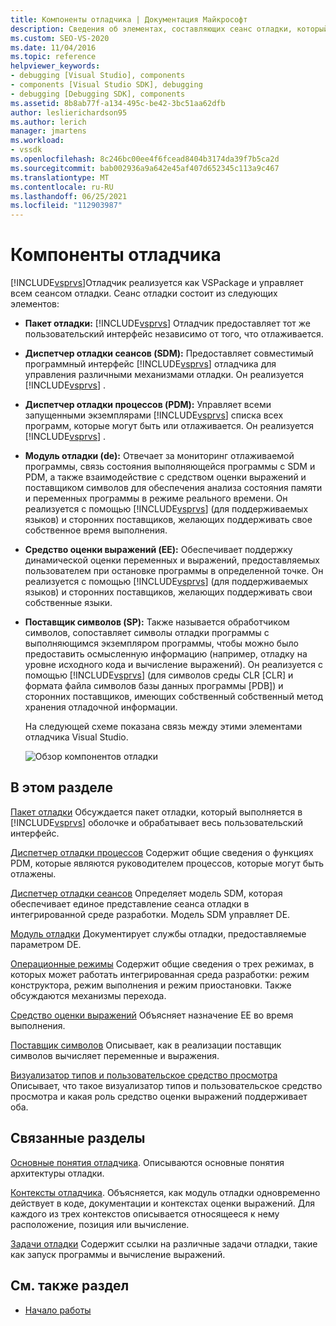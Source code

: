 ```yaml
---
title: Компоненты отладчика | Документация Майкрософт
description: Сведения об элементах, составляющих сеанс отладки, который управляется отладчиком Visual Studio и реализуется в виде VSPackage.
ms.custom: SEO-VS-2020
ms.date: 11/04/2016
ms.topic: reference
helpviewer_keywords:
- debugging [Visual Studio], components
- components [Visual Studio SDK], debugging
- debugging [Debugging SDK], components
ms.assetid: 8b8ab77f-a134-495c-be42-3bc51aa62dfb
author: leslierichardson95
ms.author: lerich
manager: jmartens
ms.workload:
- vssdk
ms.openlocfilehash: 8c246bc00ee4f6fcead8404b3174da39f7b5ca2d
ms.sourcegitcommit: bab002936a9a642e45af407d652345c113a9c467
ms.translationtype: MT
ms.contentlocale: ru-RU
ms.lasthandoff: 06/25/2021
ms.locfileid: "112903987"
---
```

# <a name="debugger-components"></a>Компоненты отладчика
[!INCLUDE[vsprvs](../../code-quality/includes/vsprvs_md.md)]Отладчик реализуется как VSPackage и управляет всем сеансом отладки. Сеанс отладки состоит из следующих элементов:

- **Пакет отладки:** [!INCLUDE[vsprvs](../../code-quality/includes/vsprvs_md.md)] Отладчик предоставляет тот же пользовательский интерфейс независимо от того, что отлаживается.

- **Диспетчер отладки сеансов (SDM):** Предоставляет совместимый программный интерфейс [!INCLUDE[vsprvs](../../code-quality/includes/vsprvs_md.md)] отладчика для управления различными механизмами отладки. Он реализуется [!INCLUDE[vsprvs](../../code-quality/includes/vsprvs_md.md)] .

- **Диспетчер отладки процессов (PDM):** Управляет всеми запущенными экземплярами [!INCLUDE[vsprvs](../../code-quality/includes/vsprvs_md.md)] списка всех программ, которые могут быть или отлаживается. Он реализуется [!INCLUDE[vsprvs](../../code-quality/includes/vsprvs_md.md)] .

- **Модуль отладки (de):** Отвечает за мониторинг отлаживаемой программы, связь состояния выполняющейся программы с SDM и PDM, а также взаимодействие с средством оценки выражений и поставщиком символов для обеспечения анализа состояния памяти и переменных программы в режиме реального времени. Он реализуется с помощью [!INCLUDE[vsprvs](../../code-quality/includes/vsprvs_md.md)] (для поддерживаемых языков) и сторонних поставщиков, желающих поддерживать свое собственное время выполнения.

- **Средство оценки выражений (EE):** Обеспечивает поддержку динамической оценки переменных и выражений, предоставляемых пользователем при остановке программы в определенной точке. Он реализуется с помощью [!INCLUDE[vsprvs](../../code-quality/includes/vsprvs_md.md)] (для поддерживаемых языков) и сторонних поставщиков, желающих поддерживать свои собственные языки.

- **Поставщик символов (SP):** Также называется обработчиком символов, сопоставляет символы отладки программы с выполняющимся экземпляром программы, чтобы можно было предоставить осмысленную информацию (например, отладку на уровне исходного кода и вычисление выражений). Он реализуется с помощью [!INCLUDE[vsprvs](../../code-quality/includes/vsprvs_md.md)] (для символов среды CLR [CLR] и формата файла символов базы данных программы [PDB]) и сторонних поставщиков, имеющих собственный собственный метод хранения отладочной информации.

  На следующей схеме показана связь между этими элементами отладчика Visual Studio.

  ![Обзор компонентов отладки](../../extensibility/debugger/media/dbugcompovrview.gif "дбугкомповрвиев")

## <a name="in-this-section"></a>В этом разделе
 [Пакет отладки](../../extensibility/debugger/debug-package.md) Обсуждается пакет отладки, который выполняется в [!INCLUDE[vsprvs](../../code-quality/includes/vsprvs_md.md)] оболочке и обрабатывает весь пользовательский интерфейс.

 [Диспетчер отладки процессов](../../extensibility/debugger/process-debug-manager.md) Содержит общие сведения о функциях PDM, которые являются руководителем процессов, которые могут быть отлажены.

 [Диспетчер отладки сеансов](../../extensibility/debugger/session-debug-manager.md) Определяет модель SDM, которая обеспечивает единое представление сеанса отладки в интегрированной среде разработки. Модель SDM управляет DE.

 [Модуль отладки](../../extensibility/debugger/debug-engine.md) Документирует службы отладки, предоставляемые параметром DE.

 [Операционные режимы](../../extensibility/debugger/operational-modes.md) Содержит общие сведения о трех режимах, в которых может работать интегрированная среда разработки: режим конструктора, режим выполнения и режим приостановки. Также обсуждаются механизмы перехода.

 [Средство оценки выражений](../../extensibility/debugger/expression-evaluator.md) Объясняет назначение EE во время выполнения.

 [Поставщик символов](../../extensibility/debugger/symbol-provider.md) Описывает, как в реализации поставщик символов вычисляет переменные и выражения.

 [Визуализатор типов и пользовательское средство просмотра](../../extensibility/debugger/type-visualizer-and-custom-viewer.md) Описывает, что такое визуализатор типов и пользовательское средство просмотра и какая роль средство оценки выражений поддерживает оба.

## <a name="related-sections"></a>Связанные разделы
 [Основные понятия отладчика](../../extensibility/debugger/debugger-concepts.md). Описываются основные понятия архитектуры отладки.

 [Контексты отладчика](../../extensibility/debugger/debugger-contexts.md). Объясняется, как модуль отладки одновременно действует в коде, документации и контекстах оценки выражений. Для каждого из трех контекстов описывается относящееся к нему расположение, позиция или вычисление.

 [Задачи отладки](../../extensibility/debugger/debugging-tasks.md) Содержит ссылки на различные задачи отладки, такие как запуск программы и вычисление выражений.

## <a name="see-also"></a>См. также раздел
- [Начало работы](../../extensibility/debugger/getting-started-with-debugger-extensibility.md)
